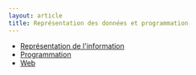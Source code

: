 ```yaml
---
layout: article
title: Représentation des données et programmation
---
```


- [Représentation de l'information]()
- [Programmation](./prog/prog.html)
- [Web](./web)